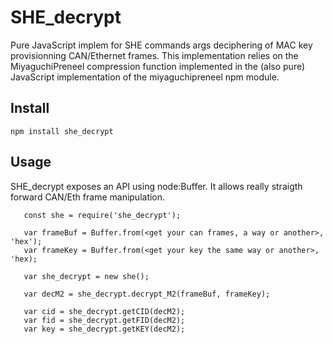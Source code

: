 # SHE_decrypt
Pure JavaScript implem for SHE commands args deciphering of MAC key provisionning CAN/Ethernet frames.
This implementation relies on the MiyaguchiPreneel compression function implemented in the (also pure)
JavaScript implementation of the miyaguchipreneel npm module.

## Install

```
npm install she_decrypt
```

## Usage

SHE_decrypt exposes an API using node:Buffer. It allows really straigth forward CAN/Eth frame
manipulation.

```
   const she = require('she_decrypt');

   var frameBuf = Buffer.from(<get your can frames, a way or another>, 'hex');
   var frameKey = Buffer.from(<get your key the same way or another>, 'hex);
   
   var she_decrypt = new she();
   
   var decM2 = she_decrypt.decrypt_M2(frameBuf, frameKey);
   
   var cid = she_decrypt.getCID(decM2);
   var fid = she_decrypt.getFID(decM2);
   var key = she_decrypt.getKEY(decM2);
```
